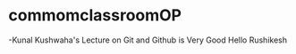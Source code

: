 # commomclassroomOP
- K u n a l   K u s h w a h a ' s   L e c t u r e   o n   G i t   a n d   G i t h u b   i s   V e r y   G o o d  
 H e l l o   R u s h i k e s h  
 